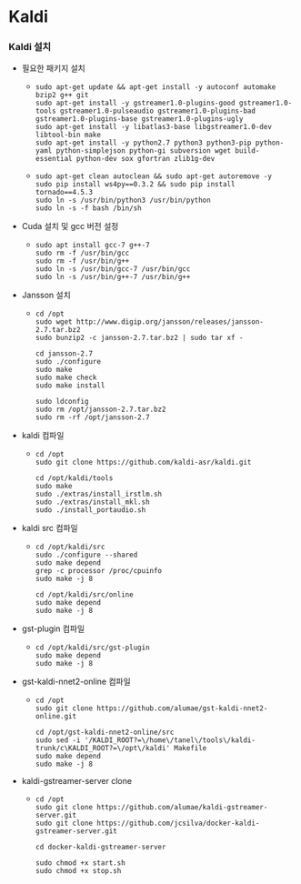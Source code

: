# Kaldi

### Kaldi 설치

- 필요한 패키지 설치
  - ```
    sudo apt-get update && apt-get install -y autoconf automake bzip2 g++ git
    sudo apt-get install -y gstreamer1.0-plugins-good gstreamer1.0-tools gstreamer1.0-pulseaudio gstreamer1.0-plugins-bad gstreamer1.0-plugins-base gstreamer1.0-plugins-ugly
    sudo apt-get install -y libatlas3-base libgstreamer1.0-dev libtool-bin make
    sudo apt-get install -y python2.7 python3 python3-pip python-yaml python-simplejson python-gi subversion wget build-essential python-dev sox gfortran zlib1g-dev
    ``` 
  - ```
    sudo apt-get clean autoclean && sudo apt-get autoremove -y
    sudo pip install ws4py==0.3.2 && sudo pip install tornado==4.5.3
    sudo ln -s /usr/bin/python3 /usr/bin/python
    sudo ln -s -f bash /bin/sh
    ```
- Cuda 설치 및 gcc 버전 설정
  - ```
    sudo apt install gcc-7 g++-7
    sudo rm -f /usr/bin/gcc
    sudo rm -f /usr/bin/g++
    sudo ln -s /usr/bin/gcc-7 /usr/bin/gcc 
    sudo ln -s /usr/bin/g++-7 /usr/bin/g++
    ```
- Jansson 설치
  - ```
    cd /opt
    sudo wget http://www.digip.org/jansson/releases/jansson-2.7.tar.bz2
    sudo bunzip2 -c jansson-2.7.tar.bz2 | sudo tar xf -
    
    cd jansson-2.7
    sudo ./configure
    sudo make
    sudo make check
    sudo make install
    
    sudo ldconfig
    sudo rm /opt/jansson-2.7.tar.bz2
    sudo rm -rf /opt/jansson-2.7
    ```
- kaldi 컴파일
  - ```
    cd /opt
    sudo git clone https://github.com/kaldi-asr/kaldi.git
    
    cd /opt/kaldi/tools
    sudo make
    sudo ./extras/install_irstlm.sh
    sudo ./extras/install_mkl.sh
    sudo ./install_portaudio.sh
    ```
- kaldi src 컴파일
  - ```
    cd /opt/kaldi/src
    sudo ./configure --shared
    sudo make depend
    grep -c processor /proc/cpuinfo
    sudo make -j 8
    
    cd /opt/kaldi/src/online
    sudo make depend
    sudo make -j 8
    ```
- gst-plugin 컴파일
  - ```
    cd /opt/kaldi/src/gst-plugin
    sudo make depend
    sudo make -j 8
    ```
- gst-kaldi-nnet2-online 컴파일
  - ```
    cd /opt
    sudo git clone https://github.com/alumae/gst-kaldi-nnet2-online.git

    cd /opt/gst-kaldi-nnet2-online/src
    sudo sed -i '/KALDI_ROOT?=\/home\/tanel\/tools\/kaldi-trunk/c\KALDI_ROOT?=\/opt\/kaldi' Makefile
    sudo make depend
    sudo make -j 8
    ```
- kaldi-gstreamer-server clone
  - ```
    cd /opt
    sudo git clone https://github.com/alumae/kaldi-gstreamer-server.git
    sudo git clone https://github.com/jcsilva/docker-kaldi-gstreamer-server.git

    cd docker-kaldi-gstreamer-server

    sudo chmod +x start.sh
    sudo chmod +x stop.sh
    ```


